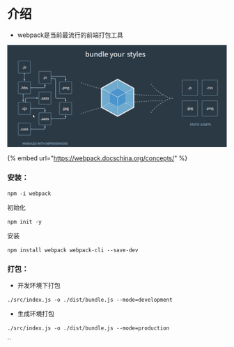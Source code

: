 # 介绍

* webpack是当前最流行的前端打包工具

![](../.gitbook/assets/image%20%2877%29.png)

{% embed url="https://webpack.docschina.org/concepts/" %}

### 安装：

`npm -i webpack`

初始化

`npm init -y`

安装

`npm install webpack webpack-cli --save-dev`

### 打包：

* 开发环境下打包

`./src/index.js -o ./dist/bundle.js --mode=development`

* 生成环境打包

`./src/index.js -o ./dist/bundle.js --mode=production`

\`\`

